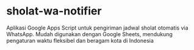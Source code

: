# sholat-wa-notifier
Aplikasi Google Apps Script untuk pengiriman jadwal sholat otomatis via WhatsApp. Mudah digunakan dengan Google Sheets, mendukung pengaturan waktu fleksibel dan beragam kota di Indonesia
